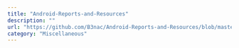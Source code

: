 ```yaml
---
title: "Android-Reports-and-Resources"
description: ""
url: "https://github.com/B3nac/Android-Reports-and-Resources/blob/master/README.md"
category: "Miscellaneous"
---
```

